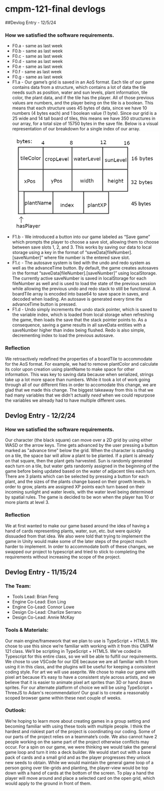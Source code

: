 # cmpm-121-final devlogs

##Devlog Entry - 12/5/24
### How we satisfied the software requirements.
 - F0.a - same as last week
 - F0.b - same as last week
 - F0.c - same as last week
 - F0.d - same as last week
 - F0.e - same as last week
 - F0.f - same as last week
 - F0.g - same as last week
 - F1.a - Our game’s grid is saved in an AoS format. Each tile of our game contains data from a structure, which contains a lot of data the tile needs such as position, water and sun levels, plant information, tile color, the plant data, and if the tile has the player. All of those previous values are numbers, and the player being on the tile is a boolean. This means that each structure uses 45 bytes of data, since we have 10 numbers (4 bytes each) and 1 boolean value (1 byte). Since our grid is a 25 wide and 14 tall board of tiles, this means we have 350 structures in our array, for a total size of 15750 bytes in the save file. Below is a visual representation of our breakdown for a single index of our array.
![F1.a data structure diagram](./f1_a_diagram.png)
 - F1.b - We introduced a button into our game labeled as “Save game” which prompts the player to choose a save slot, allowing them to choose between save slots 1, 2, and 3. This works by saving our data to local storage using a key in the format of “saveData[fileNumber].[saveNumber]” where file number is the entered save slot. 
 - F1.c - The autosave system is tied with the undo and redo system as well as the advanceTime button. By default, the game creates autosaves in the format “saveData[fileNumber].[saveNumber]” using localStorage. The currently active saveNumber is saved in localStorage for each fileNumber as well and is used to load the state of the previous session while allowing the previous undo and redo stack to still be functional. A boardTile array is encoded into base64 to save space in saves, and decoded when loading. An autosave is generated every time the advanceTime button is pressed.
 - F1.d - Undo simply increments the undo stack pointer, which is saved to the variable index, which is loaded from local storage when refreshing the game, then loads the save that the stack pointer points to. As a consequence, saving a game results in all saveData entities with a saveNumber higher than index being flushed. Redo is also simple, decrementing index to load the previous autosave. 

### Reflection
We retroactively redefined the properties of a boardTile to accommodate for the AoS format. For example, we had to remove plantColor and calculate its color upon creation using plantName to make space for other information. This was key to saving data because when serialized, strings take up a lot more space than numbers. While it took a lot of work going through all of our different files in order to accomodate this change, we are glad that we made this change. The biggest takeaway from this is that we had many variables that we didn't actually *need* when we could repurpose the variables we already had to have multiple different uses.

## Devlog Entry - 12/2/24
### How we satisfied the software requirements.
Our character (the black square) can move over a 2D grid by using either WASD or the arrow keys. Time gets advanced by the user pressing a button marked as "advance time" below the grid. When the character is standing on a tile, the space bar will allow a plant to be planted. If a plant is already on that square, then the plant gets harvested. Sun is randomly generated each turn on a tile, but water gets randomly assigned in the beginning of the game before being updated based on the water of adjacent tiles each turn. There are 3 plants which can be selected by pressing a button for each plant, and the sizes of the plants change based on their growth levels. In order to grow, plants are assigned XP points each turn based on their incoming sunlight and water levels, with the water level being determined by spatial rules. The game is decided to be won when the player has 10 or more plants at level 3.

### Reflection
We at first wanted to make our game based around the idea of having a hand of cards representing plants, water, sun, etc. but were quickly dissuaded from that idea. We also were told that trying to implement the game in Unity would make some of the later steps of the project much harder to implement. In order to accommodate both of these changes, we swapped our project to typescript and tried to stick to completing the requirements without increasing the scope of the project.

## Devlog Entry - 11/15/24

### The Team:
 - Tools Lead: Brian Feng
 - Engine Co-Lead: Eion Ling
 - Engine Co-Lead: Connor Lowe
 - Design Co-Lead: Charlize Serrano
 - Design Co-Lead: Annie McKay 

### Tools & Materials:
  Our main engine/framework that we plan to use is TypeScript + HTML5. We chose to use this since we’re familiar with working with it from this CMPM 121 class. 
  We’ll be scripting in TypeScript + HTML5. We've coded in Typescript for this entire class, so we will be able to fulfill our requirements. 
  We chose to use VSCode for our IDE because we are all familiar with it from using it in this class, and the plugins will be useful for keeping a consistent coding style. For art we will use aseprite. We chose to make our game with pixel art because it’s easy to have a consistent style across artists, and we believe that it is easier to animate pixel art sprites than 3D or hand drawn sprites.
  For our alternate platform of choice we will be using TypeScript + ThreeJS to Adam's recommendation! Our goal is to create a reasonably scoped browser game within these next couple of weeks.

### Outlook:
  We’re hoping to learn more about creating games in a group setting and becoming familiar with using these tools with multiple people. I think the hardest and riskiest part of the project is coordinating our coding. Some of our parts of the project relies on a teammate’s code. We also cannot have 2 people working on the same part of the project otherwise conflicts may occur.
  For a spin on our game, we were thinking we would take the general game loop and turn it into a deck builder. We would start out with a base pack of cards and a small grid and as the player progresses they unlock new seeds to obtain. While we would maintain the general game loop of a person going over tile-grids and planting, the player-view would be top down with a hand of cards at the bottom of the screen. To play a hand the player will move around and place a selected card on the open grid, which would apply to the ground in front of them.

